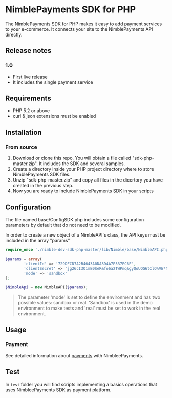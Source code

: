 NimblePayments SDK for PHP
======================

The NimblePayments SDK for PHP makes it easy to add payment services to your e-commerce. It connects your site to the NimblePayments API directly.

## Release notes

### 1.0

- First live release
- It includes the single payment service 

## Requirements

* PHP 5.2 or above
* curl & json extensions must be enabled

## Installation

### From source

1. Download or clone this repo. You will obtain a file called "sdk-php-master.zip". It includes the SDK and several samples.
2. Create a directory inside your PHP project directory where to store NimblePayments SDK files.
3. Unzip "sdk-php-master.zip" and copy all files in the dicertory you have created in the previous step.
4. Now you are ready to include NimblePayments SDK in your scripts

## Configuration

The file named base/ConfigSDK.php includes some configuration parameters by default that do not need to be modified.

In order to create a new object of a NimbleAPI's class, the API keys must be included in the array "params"

``` php
require_once './nimble-dev-sdk-php-master/lib/Nimble/base/NimbleAPI.php';

$params = array(
        'clientId' => '729DFCD7A2B4643A0DA3D4A7E537FC6E',
        'clientSecret' => 'jg26cI3O1mB0$eR&fo6a2TWPmq&gyQoUOG6tClO%VE*N$SN9xX27@R4CTqi*$4EO',
        'mode' => 'sandbox'
);

$NimbleApi = new NimbleAPI($params);
```

> The parameter 'mode' is set to define the environment and has two possible values: sandbox or real. 'Sandbox' is used in the demo environment to make tests and 'real' must be set to work in the real environment. 

## Usage

### Payment

See detailed information about [payments](https://github.com/nimblepayments/sdk-php/wiki/Payment) with NimbleePayments.

## Test

In `test` folder you will find scripts implementing a basics operations that uses NimbleePayments SDK as payment platform.
